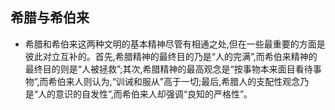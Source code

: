 ## 希腊与希伯来
- 希腊和希伯来这两种文明的基本精神尽管有相通之处,但在一些最重要的方面是彼此对立互补的。首先,希腊精神的最终目的乃是“人的完满”,而希伯来精神的最终目的则是“人被拯救”;其次,希腊精神的最高观念是“按事物本来面目看待事物”,而希伯来人则认为,“训诫和服从”高于一切;最后,希腊人的支配性观念乃是“人的意识的自发性”,而希伯来人却强调“良知的严格性”。

